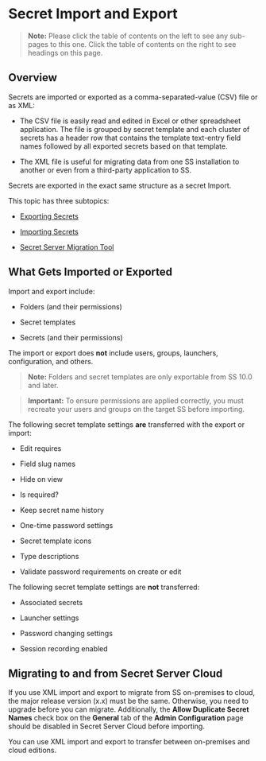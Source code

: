 [title]: # (Secret Import and Export)
[tags]: # (Import,Export)
[priority]: # (1000)

# Secret Import and Export

> **Note:** Please click the table of contents on the left to see any sub-pages to this one. Click the table of contents on the right to see headings on this page.

## Overview

Secrets are imported or exported as a comma-separated-value (CSV) file or as XML:

- The CSV file is easily read and edited in Excel or other spreadsheet application. The file is grouped by secret template and each cluster of secrets has a header row that contains the template text-entry field names followed by all exported secrets based on that template.

- The XML file is useful for migrating data from one SS installation to another or even from a third-party application to SS.

Secrets are exported in the exact same structure as a secret Import.

This topic has three subtopics:

- [Exporting Secrets](./exporting-secrets/index.md)

- [Importing Secrets](./importing-secrets/index.md)

- [Secret Server Migration Tool](./secret-server-migration-tool/index.md)

## What Gets Imported or Exported

Import and export include:

- Folders (and their permissions)

- Secret templates

- Secrets (and their permissions)

The import or export does **not** include users, groups, launchers, configuration, and others.

> **Note:** Folders and secret templates are only exportable from SS 10.0 and later.

> **Important:** To ensure permissions are applied correctly, you must recreate your users and groups on the target SS before importing.

The following secret template settings **are** transferred with the export or import:

- Edit requires

- Field slug names

- Hide on view

- Is required?

- Keep secret name history

- One-time password settings

- Secret template icons

- Type descriptions

- Validate password requirements on create or edit

The following secret template settings are **not** transferred:

- Associated secrets

- Launcher settings

- Password changing settings

- Session recording enabled

## Migrating to and from Secret Server Cloud

If you use XML import and export to migrate from SS on-premises to cloud, the major release version (x.x) must be the same. Otherwise, you need to upgrade before you can migrate. Additionally, the **Allow Duplicate Secret Names** check box on the **General** tab of the **Admin Configuration** page should be disabled in Secret Server Cloud before importing.

You can use XML import and export to transfer between on-premises and cloud editions.
